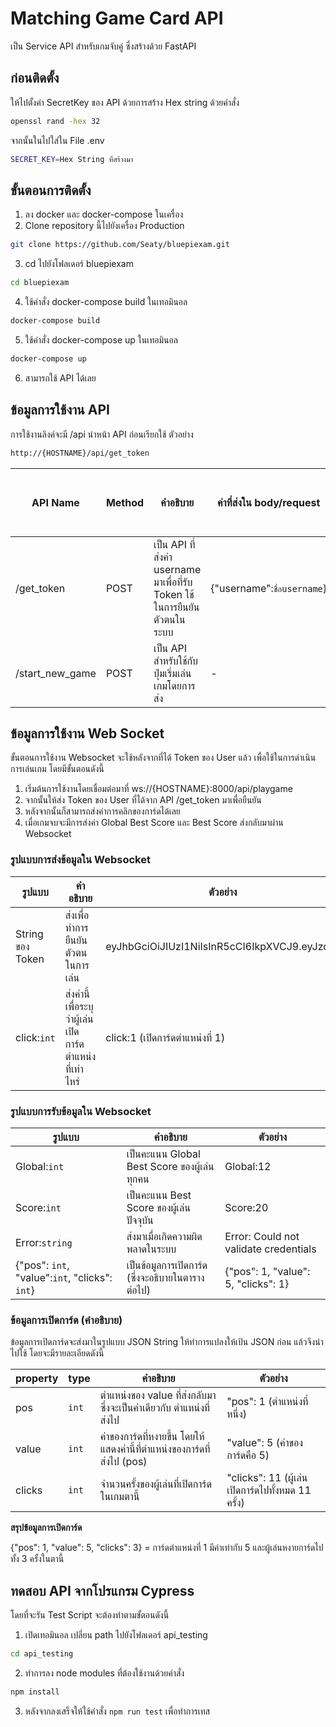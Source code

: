# Matching Game Card API

เป็น Service API สำหรับเกมจับคู่ ซึ่งสร้างด้วย FastAPI

## ก่อนติดตั้ง

ให้ไปตั้งค่า SecretKey ของ API ด้วยการสร้าง Hex string ด้วยคำสั่ง

```bash
openssl rand -hex 32
```

จากนั้นในไปใส่ใน File .env

```bash
SECRET_KEY=Hex String ที่สร้างมา
```

## ขั้นตอนการติดตั้ง

1. ลง docker และ docker-compose ในเครื่อง
2. Clone repository นี้ไปยังเครื่อง Production

```bash
git clone https://github.com/Seaty/bluepiexam.git
```

3. cd ไปยังโฟลเดอร์ bluepiexam

```bash
cd bluepiexam
```

4. ใช้คำสั่ง docker-compose build ในเทอมินอล

```bash
docker-compose build
```

5. ใช้คำสั่ง docker-compose up ในเทอมินอล

```bash
docker-compose up
```

6. สามารถใช้ API ได้เลย

## ข้อมูลการใช้งาน API

การใช้งานลิงค์จะมี /api นำหน้า API ก่อนเรียกใช้ ตัวอย่าง

```sh
http://{HOSTNAME}/api/get_token
```

| API Name        | Method | คำอธิบาย                                                                  | ค่าที่ส่งใน body/request    | จำเป็นต้องใส่ Token ใน Header |
| --------------- | ------ | ------------------------------------------------------------------------- | --------------------------- | ----------------------------- |
| /get_token      | POST   | เป็น API ที่ส่งค่า username มาเพื่อที่รับ Token ใช้ในการยืนยันตัวตนในระบบ | {"username":`ชื่อusername`} | ไม่                           |
| /start_new_game | POST   | เป็น API สำหรับใช้กับปุ่มเริ่มเล่นเกมโดยการส่ง                            | -                           | จำเป็น                        |

## ข้อมูลการใช้งาน Web Socket

ขั้นตอนการใช้งาน Websocket จะใช้หลังจากที่ได้ Token ของ User แล้ว เพื่อใช้ในการดำเนินการเล่นเกม โดยมีขั้นตอนดังนี้

1. เริ่มต้นการใช้งานโดยเชื่อมต่อมาที่ ws://{HOSTNAME}:8000/api/playgame
2. จากนั้นให้ส่ง Token ของ User ที่ได้จาก API /get_token มาเพื่อยืนยัน
3. หลังจากนั้นก็สามารถส่งค่าการคลิกของการ์ดได้เลย
4. เมื่อเกมจบจะมีการส่งค่า Global Best Score และ Best Score ส่งกลับมาผ่าน Websocket

### รูปแบบการส่งข้อมูลใน Websocket

| รูปแบบ           | คำอธิบาย                                                | ตัวอย่าง                                       |
| ---------------- | ------------------------------------------------------- | ---------------------------------------------- |
| String ของ Token | ส่งเพื่อทำการยืนยันตัวตนในการเล่น                       | eyJhbGciOiJIUzI1NiIsInR5cCI6IkpXVCJ9.eyJzd.... |
| click:`int`      | ส่งค่านี้เพื่อระบุว่าผู้เล่นเปิดการ์ดตำแหน่งที่เท่าไหร่ | click:1 (เปิดการ์ดตำแหน่งที่ 1)                |

### รูปแบบการรับข้อมูลใน Websocket

| รูปแบบ                                         | คำอธิบาย                                          | ตัวอย่าง                              |
| ---------------------------------------------- | ------------------------------------------------- | ------------------------------------- |
| Global:`int`                                   | เป็นคะแนน Global Best Score ของผู้เล่นทุกคน       | Global:12                             |
| Score:`int`                                    | เป็นคะแนน Best Score ของผู้เล่นปัจจุบัน           | Score:20                              |
| Error:`string`                                 | ส่งมาเมื่อเกิดความผิดพลาดในระบบ                   | Error: Could not validate credentials |
| {"pos": `int`, "value":`int`, "clicks": `int`} | เป็นข้อมูลการเปิดการ์ด (ซึ่งจะอธิบายในตารางต่อไป) | {"pos": 1, "value": 5, "clicks": 1}   |

### ข้อมูลการเปิดการ์ด (คำอธิบาย)

ข้อมูลการเปิดการ์ดจะส่งมาในรูปแบบ JSON String ให้ทำการแปลงให้เป้น JSON ก่อน แล้วจึงนำไปใช้ โดยจะมีรายละเอียดดังนี้

| property | type  | คำอธิบาย                                                                | ตัวอย่าง                                          |
| -------- | ----- | ----------------------------------------------------------------------- | ------------------------------------------------- |
| pos      | `int` | ตำแหน่งของ value ที่ส่งกลับมาซึ่งจะเป็นค่าเดียวกับ ตำแหน่งที่ส่งไป      | "pos": 1 (ตำแหน่งที่หนึ่ง)                        |
| value    | `int` | ค่าของการ์ดที่หงายขึ้น โดยให้แสดงค่านี้ที่ตำแหน่งของการ์ดที่ส่งไป (pos) | "value": 5 (ค่าของการ์ดคือ 5)                     |
| clicks   | `int` | จำนวนครั้งของผู้เล่นที่เปิดการ์ดในเกมตานี้                              | "clicks": 11 (ผู้เล่นเปิดการ์ดไปทั้งหมด 11 ครั้ง) |

**สรุปข้อมูลการเปิดการ์ด**

{"pos": 1, "value": 5, "clicks": 3} = การ์ดตำแหน่งที่ 1 มีค่าเท่ากับ 5 และผู้เล่นหงายการ์ดไปทั้ง 3 ครั้งในตานี้

## ทดสอบ API จากโปรแกรม Cypress

โดยที่จะรัน Test Script จะต้องทำตามขั้ตอนดังนี้

1. เปิดเทอมินอล เปลี่ยน path ไปยังโฟลเดอร์ api_testing

```bash
cd api_testing
```

2. ทำการลง node modules ที่ต้องใช้งานด้วยคำสั่ง

```bash
ืnpm install
```

3. หลังจากลงเสร็จให้ใช้คำสั่ง `npm run test` เพื่อทำการเทส
